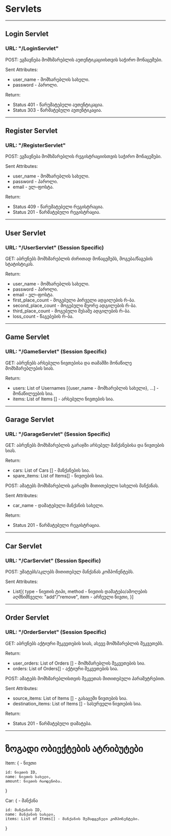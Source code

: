 # Servlets

___

## Login Servlet
### URL: "/LoginServlet"

POST: ეგზავნება მომხმარებლის აუთენტიკაციისთვის საჭირო მონაცემები.

Sent Attributes:
* user_name - მომხარებლის სახელი.
* password - პაროლი.

Return: 
* Status 401 - წარუმატებელი აუთენტიკაცია.
* Status 303 - წარმატებული აუთენტიკაცია.

___

## Register Servlet
### URL: "/RegisterServlet"

POST: ეგზავნება მომხმარებლის რეგისტრაციისთვის საჭირო მონაცემები.

Sent Attributes:
* user_name - მომხარებლის სახელი.
* password - პაროლი.
* email - ელ-ფოსტა.

Return: 
* Status 409 - წარუმატებელი რეგისტრაცია.
* Status 201 - წარმატებული რეგისტრაცია.

___

## User Servlet
### URL: "/UserServlet" (Session Specific)

GET: აბრუნებს მომხმარებლის ძირითად მონაცემებს, მოგება/წაგების სტატისტიკას.

Return:
* user_name - მომხარებლის სახელი.
* password - პაროლი.
* email - ელ-ფოსტა.
* first_place_count - მოგებული პირველი ადგილების რ-ბა.
* second_place_count - მოგებული მეორე ადგილების რ-ბა.
* third_place_count - მოგებული მესამე ადგილების რ-ბა.
* loss_count - წაგებების რ-ბა.

___

## Game Servlet
### URL: "/GameServlet" (Session Specific)

GET: აბრუნებს არსებული ნივთებისა და თამაშში მონაწილე მომხმარებლების სიას.

Return:
* users: List of Usernames [{user_name - მომხარებლის სახელი}, ...] - მონაწილეების სია.
* items: List of Items [] - არსებული ნივთების სია.

___

## Garage Servlet
### URL: "/GarageServlet" (Session Specific)

GET: აბრუნებს მომხმარებლის გარაჯში არსებულ მანქანებისა და ნივთების სიას.

Return:
* cars: List of Cars [] - მანქანების სია.
* spare_items: List of Items[] - ნივთების სია.

POST: ამატებს მომხმარებლის გარაჟში მითითებული სახელის მანქანას.

Sent Attributes:
* car_name - დამატებული მანქანის სახელი.

Return:
* Status 201 - წარმატებული რეგისტრაცია.

___

## Car Servlet
### URL: "/CarServlet" (Session Specific)

POST: უმატებს/აკლებს მითითებულ მანქანას კომპონენტებს.

Sent Attributes:
* List[{
    type - ნივთის ტიპი,
    method - ნივთის დამატება/ამოღების აღმნიშნველი: "add"/"remove",
    item - არჩეული ნივთი,
}]

___

## Order Servlet
### URL: "/OrderServlet" (Session Specific)

GET: აბრუნებს აქტიური შეკვეთების სიას, ასევე მომხმარებლის შეკვეთებს.

Return:
* user_orders: List of Orders [] - მომხმარებლის შეკვეთების სია.
* orders: List of Orders[] - აქტიური შეკვეთების სია.

POST: ამატებს მომხმარებლისთვის შეკვეთას მითითებული პარამეტრებით.

Sent Attributes:
* source_items: List of Items [] - გასაცემი ნივთების სია.
* destination_items: List of Items [] - სასურველი ნივთების სია.

Return:
* Status 201 - წარმატებული დამატება.

___

# ზოგადი ობიექტების ატრიბუტები

Item: { - ნივთი

    id: ნივთის ID,
    name: ნივთის სახელი,
    amount: ნივთის რაოდენობა.
}

Car: { - მანქანა

    id: მანქანის ID,
    name: მანქანის სახელი,
    items: List of Items[] - მანქანის შემადგენელი კომპონენტები.
}
